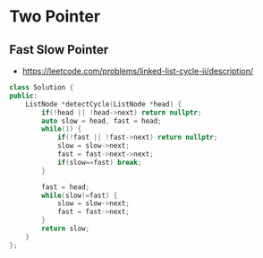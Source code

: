 # Two Pointer

## Fast Slow Pointer
* https://leetcode.com/problems/linked-list-cycle-ii/description/
``` cpp
class Solution {
public:
    ListNode *detectCycle(ListNode *head) {
        if(!head || !head->next) return nullptr;
        auto slow = head, fast = head;
        while(1) {
            if(!fast || !fast->next) return nullptr;
            slow = slow->next;
            fast = fast->next->next;
            if(slow==fast) break;
        }

        fast = head;
        while(slow!=fast) {
            slow = slow->next;
            fast = fast->next;
        }
        return slow;
    }
};
```
